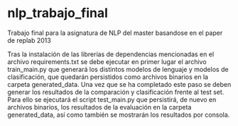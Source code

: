 # nlp_trabajo_final
Trabajo final para la asignatura de NLP del master basandose en el paper de replab 2013

Tras la instalación de las librerías de dependencias mencionadas en el archivo requirements.txt se debe ejecutar en primer lugar el archivo train_main.py que generará los distintos modelos de lenguaje y modelos de clasificación, que quedarán persistidos como archivos binarios en la carpeta generated_data.
Una vez que se ha completado este paso se deben generar los resultados de la comparación y clasificación frente al test set. Para ello se ejecutará el script test_main.py que persistirá, de nuevo en archivos binarios, los resultados de la evaluación en la carpeta generated_data, así como también se mostrarán los resultados por consola.